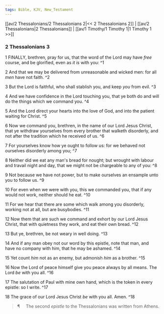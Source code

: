 ```yaml
---
tags: Bible, KJV, New_Testament
---
```


[[av/2 Thessalonians/2 Thessalonians 2|<< 2 Thessalonians 2]] | [[av/2 Thessalonians|2 Thessalonians]] | [[av/1 Timothy/1 Timothy 1|1 Timothy 1 >>]]

### 2 Thessalonians 3

1 FINALLY, brethren, pray for us, that the word of the Lord may have _free_ course, and be glorified, even as _it_ _is_ with you: ^1

2 And that we may be delivered from unreasonable and wicked men: for all _men_ have not faith. ^2

3 But the Lord is faithful, who shall stablish you, and keep _you_ from evil. ^3

4 And we have confidence in the Lord touching you, that ye both do and will do the things which we command you. ^4

5 And the Lord direct your hearts into the love of God, and into the patient waiting for Christ. ^5

6 Now we command you, brethren, in the name of our Lord Jesus Christ, that ye withdraw yourselves from every brother that walketh disorderly, and not after the tradition which he received of us. ^6

7 For yourselves know how ye ought to follow us: for we behaved not ourselves disorderly among you; ^7

8 Neither did we eat any man's bread for nought; but wrought with labour and travail night and day, that we might not be chargeable to any of you: ^8

9 Not because we have not power, but to make ourselves an ensample unto you to follow us. ^9

10 For even when we were with you, this we commanded you, that if any would not work, neither should he eat. ^10

11 For we hear that there are some which walk among you disorderly, working not at all, but are busybodies. ^11

12 Now them that are such we command and exhort by our Lord Jesus Christ, that with quietness they work, and eat their own bread. ^12

13 But ye, brethren, be not weary in well doing. ^13

14 And if any man obey not our word by this epistle, note that man, and have no company with him, that he may be ashamed. ^14

15 Yet count _him_ not as an enemy, but admonish _him_ as a brother. ^15

16 Now the Lord of peace himself give you peace always by all means. The Lord _be_ with you all. ^16

17 The salutation of Paul with mine own hand, which is the token in every epistle: so I write. ^17

18 The grace of our Lord Jesus Christ _be_ with you all. Amen. ^18

> ¶     The second _epistle_ to the Thessalonians was written from Athens.
